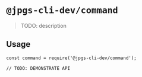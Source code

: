 # `@jpgs-cli-dev/command`

> TODO: description

## Usage

```
const command = require('@jpgs-cli-dev/command');

// TODO: DEMONSTRATE API
```
